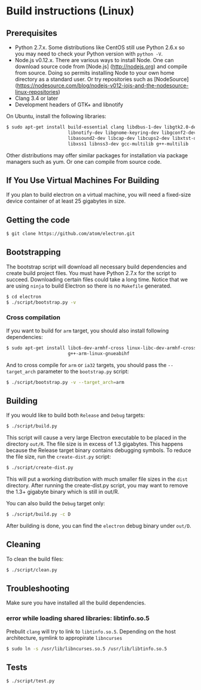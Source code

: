 # Build instructions (Linux)

## Prerequisites

* Python 2.7.x. Some distributions like CentOS still use Python 2.6.x
so you may need to check your Python version with `python -V`.
* Node.js v0.12.x. There are various ways to install Node. One can download
source code from [Node.js] (http://nodejs.org) and compile from source.
Doing so permits installing Node to your own home directory as a standard user.
Or try repositories such as [NodeSource] (https://nodesource.com/blog/nodejs-v012-iojs-and-the-nodesource-linux-repositories)
* Clang 3.4 or later
* Development headers of GTK+ and libnotify

On Ubuntu, install the following libraries:

```bash
$ sudo apt-get install build-essential clang libdbus-1-dev libgtk2.0-dev \
                       libnotify-dev libgnome-keyring-dev libgconf2-dev \
                       libasound2-dev libcap-dev libcups2-dev libxtst-dev \
                       libxss1 libnss3-dev gcc-multilib g++-multilib
```

Other distributions may offer similar packages for installation via package
managers such as yum. Or one can compile from source code.

## If You Use Virtual Machines For Building

If you plan to build electron on a virtual machine, you will need a fixed-size
device container of at least 25 gigabytes in size.

## Getting the code

```bash
$ git clone https://github.com/atom/electron.git
```

## Bootstrapping

The bootstrap script will download all necessary build dependencies and create
build project files. You must have Python 2.7.x for the script to succeed.
Downloading certain files could take a long time. Notice that we are using
`ninja` to build Electron so there is no `Makefile` generated.

```bash
$ cd electron
$ ./script/bootstrap.py -v
```

### Cross compilation

If you want to build for `arm` target, you should also install following
dependencies:

```bash
$ sudo apt-get install libc6-dev-armhf-cross linux-libc-dev-armhf-cross \
                       g++-arm-linux-gnueabihf
```

And to cross compile for `arm` or `ia32` targets, you should pass the
`--target_arch` parameter to the `bootstrap.py` script:

```bash
$ ./script/bootstrap.py -v --target_arch=arm
```

## Building

If you would like to build both `Release` and `Debug` targets:

```bash
$ ./script/build.py
```

This script will cause a very large Electron executable to be placed in
the directory `out/R`. The file size is in excess of 1.3 gigabytes. This
happens because the Release target binary contains debugging symbols.
To reduce the file size, run the `create-dist.py` script:

```bash
$ ./script/create-dist.py
```

This will put a working distribution with much smaller file sizes in
the `dist` directory. After running the create-dist.py script, you
may want to remove the 1.3+ gigabyte binary which is still in out/R.

You can also build the `Debug` target only:

```bash
$ ./script/build.py -c D
```

After building is done, you can find the `electron` debug binary under `out/D`.

## Cleaning

To clean the build files:

```bash
$ ./script/clean.py
```

## Troubleshooting

Make sure you have installed all the build dependencies.

### error while loading shared libraries: libtinfo.so.5

Prebulit `clang` will try to link to `libtinfo.so.5`. Depending on the host architecture,
symlink to appropirate `libncurses`

```bash
$ sudo ln -s /usr/lib/libncurses.so.5 /usr/lib/libtinfo.so.5
```

## Tests

```bash
$ ./script/test.py
```
